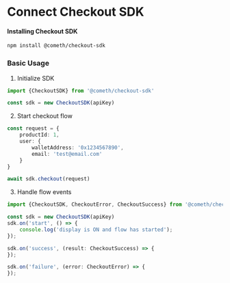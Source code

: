 # Connect Checkout SDK

#### Installing Checkout SDK

```bash
npm install @cometh/checkout-sdk
```

### Basic Usage

1. Initialize SDK

```typescript
import {CheckoutSDK} from '@cometh/checkout-sdk'

const sdk = new CheckoutSDK(apiKey)
```

2. Start checkout flow

```typescript
const request = {
    productId: 1,
    user: {
        walletAddress: '0x1234567890',
        email: 'test@email.com'
    }
}

await sdk.checkout(request)
```

3. Handle flow events

```ts
import {CheckoutSDK, CheckoutError, CheckoutSuccess} from '@cometh/checkout-sdk'

const sdk = new CheckoutSDK(apiKey)
sdk.on('start', () => {
    console.log('display is ON and flow has started');
});

sdk.on('success', (result: CheckoutSuccess) => {
});

sdk.on('failure', (error: CheckoutError) => {
});
```